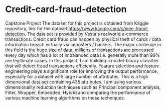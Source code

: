 # Credit-card-fraud-detection
Capstone Project
The dataset for this project is obtained from Kaggle repository, link for the dataset https://www.kaggle.com/c/ieee-fraud-detection. The data set is provided by Vesta's realworld e-commerce transactions.
Credit card fraud can happen by physical theft of cards / data information breach virtually via imposters / hackers. The major challenge in this field is the huge size of data, millions of transactions are processed every day which has a lot of imbalanced data i.e. generally more than 99% are legitimate cases. In this project, I am building a model-binary classifier that will detect fraud transactions efficiently. 
Feature selection and feature engineering plays a significant role for improving the output performance, especially for a dataset with large number of attributes. This is a high dimensional data set containing 435 attributes. I am using various dimensionality reduction techniques such as Principal component analysis, Filter, Wrapper, Embedded, Hybrid and comparing the performance of various machine learning algorithms on these techniques. 
